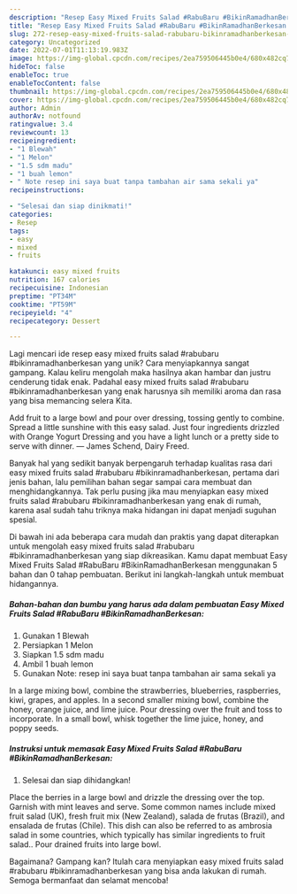 ```yaml
---
description: "Resep Easy Mixed Fruits Salad #RabuBaru #BikinRamadhanBerkesan yang Lezat Sekali"
title: "Resep Easy Mixed Fruits Salad #RabuBaru #BikinRamadhanBerkesan yang Lezat Sekali"
slug: 272-resep-easy-mixed-fruits-salad-rabubaru-bikinramadhanberkesan-yang-lezat-sekali
category: Uncategorized
date: 2022-07-01T11:13:19.983Z
image: https://img-global.cpcdn.com/recipes/2ea759506445b0e4/680x482cq70/easy-mixed-fruits-salad-rabubaru-bikinramadhanberkesan-foto-resep-utama.jpg
hideToc: false
enableToc: true
enableTocContent: false
thumbnail: https://img-global.cpcdn.com/recipes/2ea759506445b0e4/680x482cq70/easy-mixed-fruits-salad-rabubaru-bikinramadhanberkesan-foto-resep-utama.jpg
cover: https://img-global.cpcdn.com/recipes/2ea759506445b0e4/680x482cq70/easy-mixed-fruits-salad-rabubaru-bikinramadhanberkesan-foto-resep-utama.jpg
author: Admin
authorAv: notfound
ratingvalue: 3.4
reviewcount: 13
recipeingredient:
- "1 Blewah"
- "1 Melon"
- "1.5 sdm madu"
- "1 buah lemon"
- " Note resep ini saya buat tanpa tambahan air sama sekali ya"
recipeinstructions:

- "Selesai dan siap dinikmati!"
categories:
- Resep
tags:
- easy
- mixed
- fruits

katakunci: easy mixed fruits 
nutrition: 167 calories
recipecuisine: Indonesian
preptime: "PT34M"
cooktime: "PT59M"
recipeyield: "4"
recipecategory: Dessert

---
```





Lagi mencari ide resep easy mixed fruits salad #rabubaru #bikinramadhanberkesan yang unik? Cara menyiapkannya sangat gampang. Kalau keliru mengolah maka hasilnya akan hambar dan justru cenderung tidak enak. Padahal easy mixed fruits salad #rabubaru #bikinramadhanberkesan yang enak harusnya sih memiliki aroma dan rasa yang bisa memancing selera Kita.





Add fruit to a large bowl and pour over dressing, tossing gently to combine. Spread a little sunshine with this easy salad. Just four ingredients drizzled with Orange Yogurt Dressing and you have a light lunch or a pretty side to serve with dinner. — James Schend, Dairy Freed.

Banyak hal yang sedikit banyak berpengaruh terhadap kualitas rasa dari easy mixed fruits salad #rabubaru #bikinramadhanberkesan, pertama dari jenis bahan, lalu pemilihan bahan segar sampai cara membuat dan menghidangkannya. Tak perlu pusing jika mau menyiapkan easy mixed fruits salad #rabubaru #bikinramadhanberkesan yang enak di rumah, karena asal sudah tahu triknya maka hidangan ini dapat menjadi suguhan spesial.






Di bawah ini ada beberapa cara mudah dan praktis yang dapat diterapkan untuk mengolah easy mixed fruits salad #rabubaru #bikinramadhanberkesan yang siap dikreasikan. Kamu dapat membuat Easy Mixed Fruits Salad #RabuBaru #BikinRamadhanBerkesan menggunakan 5 bahan dan 0 tahap pembuatan. Berikut ini langkah-langkah untuk membuat hidangannya.

<!--inarticleads1-->

##### Bahan-bahan dan bumbu yang harus ada dalam pembuatan Easy Mixed Fruits Salad #RabuBaru #BikinRamadhanBerkesan:

1. Gunakan 1 Blewah
1. Persiapkan 1 Melon
1. Siapkan 1.5 sdm madu
1. Ambil 1 buah lemon
1. Gunakan  Note: resep ini saya buat tanpa tambahan air sama sekali ya


In a large mixing bowl, combine the strawberries, blueberries, raspberries, kiwi, grapes, and apples. In a second smaller mixing bowl, combine the honey, orange juice, and lime juice. Pour dressing over the fruit and toss to incorporate. In a small bowl, whisk together the lime juice, honey, and poppy seeds. 

<!--inarticleads2-->

##### Instruksi untuk memasak Easy Mixed Fruits Salad #RabuBaru #BikinRamadhanBerkesan:


1. Selesai dan siap dihidangkan!

Place the berries in a large bowl and drizzle the dressing over the top. Garnish with mint leaves and serve. Some common names include mixed fruit salad (UK), fresh fruit mix (New Zealand), salada de frutas (Brazil), and ensalada de frutas (Chile). This dish can also be referred to as ambrosia salad in some countries, which typically has similar ingredients to fruit salad.. Pour drained fruits into large bowl. 

Bagaimana? Gampang kan? Itulah cara menyiapkan easy mixed fruits salad #rabubaru #bikinramadhanberkesan yang bisa anda lakukan di rumah. Semoga bermanfaat dan selamat mencoba!
